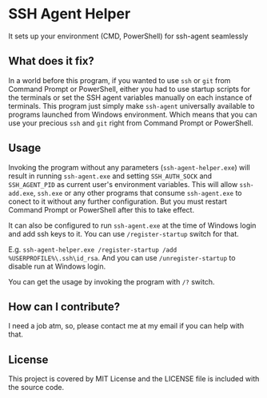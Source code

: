 # SSH Agent Helper
It sets up your environment (CMD, PowerShell) for ssh-agent seamlessly

## What does it fix?
In a world before this program, if you wanted to use `ssh` or `git` from Command Prompt or PowerShell, either
you had to use startup scripts for the terminals or set the SSH agent variables manually on each instance
of terminals. This program just simply make `ssh-agent` universally available to programs launched from
Windows environment. Which means that you can use your precious `ssh` and `git` right from Command Prompt
or PowerShell.

## Usage
Invoking the program without any parameters (`ssh-agent-helper.exe`) will result in running `ssh-agent.exe`
and setting `SSH_AUTH_SOCK` and `SSH_AGENT_PID` as current user's environment variables. This will allow
`ssh-add.exe`, `ssh.exe` or any other programs that consume `ssh-agent.exe` to conect to it without any further
configuration. But you must restart Command Prompt or PowerShell after this to take effect.

It can also be configured to run `ssh-agent.exe` at the time of Windows login and add ssh keys to it. You can use
`/register-startup` switch for that.

E.g. `ssh-agent-helper.exe /register-startup /add %USERPROFILE%\.ssh\id_rsa`. And you can use
`/unregister-startup` to disable run at Windows login.

You can get the usage by invoking the program with `/?` switch.

## How can I contribute?
I need a job atm, so, please contact me at my email if you can help with that.

## License
This project is covered by MIT License and the LICENSE file is included with the source code.

